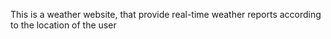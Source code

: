 This is a weather website, that provide real-time weather reports according to the location of the user
